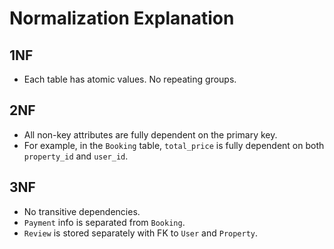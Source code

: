 # Normalization Explanation

## 1NF
- Each table has atomic values. No repeating groups.

## 2NF
- All non-key attributes are fully dependent on the primary key.
- For example, in the `Booking` table, `total_price` is fully dependent on both `property_id` and `user_id`.

## 3NF
- No transitive dependencies.
- `Payment` info is separated from `Booking`.
- `Review` is stored separately with FK to `User` and `Property`.
